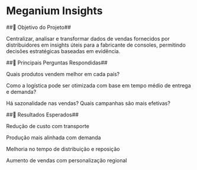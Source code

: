 # Meganium Insights

##🔹 Objetivo do Projeto##

Centralizar, analisar e transformar dados de vendas fornecidos por distribuidores em insights úteis para a fabricante de consoles, permitindo decisões estratégicas baseadas em evidência.

##🔹 Principais Perguntas Respondidas##

Quais produtos vendem melhor em cada país?

Como a logística pode ser otimizada com base em tempo médio de entrega e demanda?

Há sazonalidade nas vendas? Quais campanhas são mais efetivas?

##🔹 Resultados Esperados##

Redução de custo com transporte

Produção mais alinhada com demanda

Melhoria no tempo de distribuição e reposição

Aumento de vendas com personalização regional

